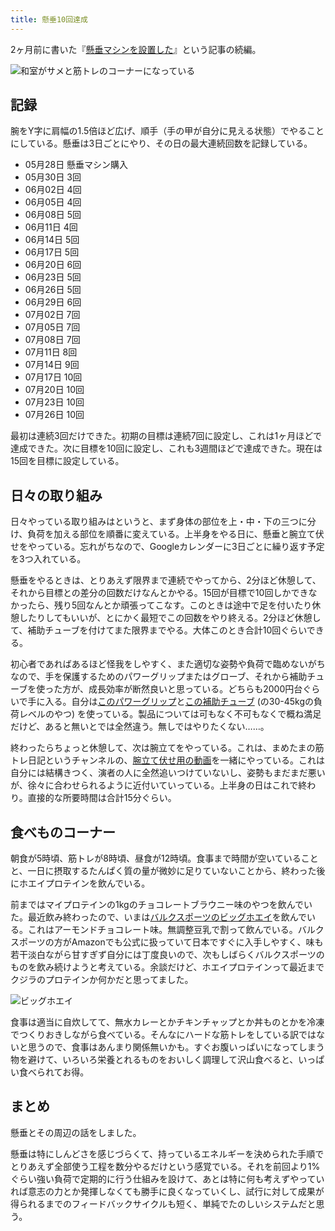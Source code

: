 ```yaml
---
title: 懸垂10回達成
---
```

2ヶ月前に書いた『[懸垂マシンを設置した](https://r7kamura.com/articles/2022-05-28-chinning-machine-st115)』という記事の続編。

![](https://lh3.googleusercontent.com/docs/AG8NV2Z0E8EfitXDQ9nBEe-pFbtdOMDXcZuRFcVbYlAAL4g25bWRU2c6npRtiPdxpZkEOXpS9qX5uAM9mV_oD91QJsuvrEja5QDoCDdqzz79P6mV2OzR3Zz5IkR-sMhQn5JzTd9nsjPFQm-qZGi9xA4AJsZ4_22sjBGcN9-NINiV6A6bVrh7fnzeYvVPTf-bH8uCAHB8K43krLlg3kTHYNMR1ZS_IMOjctHT8MPLuYXBjwqE2hwO9IDfXJuk82MG5fMsWuPksWruLBRvKgAz0_WvoLoCU8C8X6pYC3kL7hhIbOPfobmMeS-T9Yt5rdUryy4Nqc8jsbG6rHrZgcKLRzTyiiteenpG5y_XimtOaZifvi52F8_2TI8yWUOOK4qhrTLKQEJqSpoHP0uldkbs266iBs8YM40aCyNcK5F7tCrv0k21RRc9g1v6l_LN3exMdx5CHZrrxWuG_7G_fsi9K0MH0khDlZOREYtYC98Be06-ughHTJSvAGpZdQ0bYIODfQZ8V8BqfcspaIuzXeBnboTIxTaG-q8aX1MEiUs8S1k7wCGdke5hTdtStP6j87A4ecVETQ7DVTdTo5rSJLE80V97WT_jXc7k9wppq1dMnF1TS64_too15tM6kL5NHmODUhnY5PxOkMaunfqoLzSjYJRB0P6cw9IEz561FpDSgzTDXLb5Xz_I5hsM7C2ZPgrzHKmsGyPl-X8phJvPqoZwtYB5fRjzh7aBJTyZSDOBoOBfwnIq2XpRX-bIzxyZCm3ABxhw4xQgLjhXA9H86dzPn9LDRJoPjF2A-uNpGIMR08gTlqUNc-1MAU2seJYYy5RkeG1725fMN7ay2FRo1UqoUvfvu_Xxe5q5uP07NYphX6ogvoQpYkxuMPqFBP08toVIz1oGQ0ohCHd_DEUs1em3JKx5J3ig2vdF8DFZAulpW3AlllR2Uv8lO4fPuFCGE7zBzJ4EbImu8ItBG0Etgafd1wswR62BdX4LLuJLLEUHWdVyrxreNXgGJxDTb_ehtpxH-Z6DTJB39SV8AbcoGl8CvIsXcby5gk4uoE4aJOD1Ubs8glOF0uaKqLbky9BykMIMyZpvNYhhr38KyOdS3iRw619Fa_uLZ3D_9RKLsvlDPonkw3WeYCPD1Sp5nBpMEo0z7Ybk4kSOOsnM3kDyl1Hox3o7dvWUl4DW8xRcogGA0Y8vVEENrqn08Q_ZbEuuG8voanrtQZoaGz3wZI_Ft_HphlXHieTxOIHTCXuJ1ATX8jW5nUuBetQplw "和室がサメと筋トレのコーナーになっている")

記録
--

腕をY字に肩幅の1.5倍ほど広げ、順手（手の甲が自分に見える状態）でやることにしている。懸垂は3日ごとにやり、その日の最大連続回数を記録している。

*   05月28日 懸垂マシン購入
*   05月30日 3回
*   06月02日 4回
*   06月05日 4回
*   06月08日 5回
*   06月11日 4回
*   06月14日 5回
*   06月17日 5回
*   06月20日 6回
*   06月23日 5回
*   06月26日 5回
*   06月29日 6回
*   07月02日 7回
*   07月05日 7回
*   07月08日 7回
*   07月11日 8回
*   07月14日 9回
*   07月17日 10回
*   07月20日 10回
*   07月23日 10回
*   07月26日 10回

最初は連続3回だけできた。初期の目標は連続7回に設定し、これは1ヶ月ほどで達成できた。次に目標を10回に設定し、これも3週間ほどで達成できた。現在は15回を目標に設定している。

日々の取り組み
-------

日々やっている取り組みはというと、まず身体の部位を上・中・下の三つに分け、負荷を加える部位を順番に変えている。上半身をやる日に、懸垂と腕立て伏せをやっている。忘れがちなので、Googleカレンダーに3日ごとに繰り返す予定を3つ入れている。

懸垂をやるときは、とりあえず限界まで連続でやってから、2分ほど休憩して、それから目標との差分の回数だけなんとかやる。15回が目標で10回しかできなかったら、残り5回なんとか頑張ってこなす。このときは途中で足を付いたり休憩したりしてもいいが、とにかく最短でこの回数をやり終える。2分ほど休憩して、補助チューブを付けてまた限界までやる。大体このとき合計10回ぐらいできる。

初心者であればあるほど怪我をしやすく、また適切な姿勢や負荷で臨めないがちなので、手を保護するためのパワーグリップまたはグローブ、それから補助チューブを使った方が、成長効率が断然良いと思っている。どちらも2000円台ぐらいで手に入る。自分は[このパワーグリップ](https://www.amazon.co.jp/dp/B07SN3K6QY)と[この補助チューブ](https://www.amazon.co.jp/dp/B08J3RLXRD) (の30-45kgの負荷レベルのやつ) を使っている。製品については可もなく不可もなくで概ね満足だけど、あると無いとでは全然違う。無しではやりたくない……。

終わったらちょっと休憩して、次は腕立てをやっている。これは、まめたまの筋トレ日記というチャンネルの、[腕立て伏せ用の動画](https://www.youtube.com/watch?v=AL6KJ4gPx0c&list=PLJWXeNPGozjtVGumqcAacWnJxX7YsNo4e&index=3&ab_channel=%E3%81%BE%E3%82%81%E3%81%9F%E3%81%BE%E3%81%AE%E7%AD%8B%E3%83%88%E3%83%AC%E6%97%A5%E8%A8%98)を一緒にやっている。これは自分には結構きつく、演者の人に全然追いつけていないし、姿勢もまだまだ悪いが、徐々に合わせられるように近付いていっている。上半身の日はこれで終わり。直接的な所要時間は合計15分ぐらい。

食べものコーナー
--------

朝食が5時頃、筋トレが8時頃、昼食が12時頃。食事まで時間が空いていることと、一日に摂取するたんぱく質の量が微妙に足りていないことから、終わった後にホエイプロテインを飲んでいる。

前まではマイプロテインの1kgのチョコレートブラウニー味のやつを飲んでいた。最近飲み終わったので、いまは[バルクスポーツのビッグホエイ](https://www.amazon.co.jp/dp/B086JSPKT3)を飲んでいる。これはアーモンドチョコレート味。無調整豆乳で割って飲んでいる。バルクスポーツの方がAmazonでも公式に扱っていて日本ですぐに入手しやすく、味も若干淡白ながら甘すぎず自分には丁度良いので、次もしばらくバルクスポーツのものを飲み続けようと考えている。余談だけど、ホエイプロテインって最近までクジラのプロテインか何かだと思ってました。

![](https://lh3.googleusercontent.com/docs/AG8NV2YY-yeS60KX89uljqCJTX-fGBtPD0wCPyOGDT0jKEumZOEZGlOpi3D3DPwuPu1J_gdCuafzLReyxHQYy-1WcCT1EwW_Jypp3ZB7HB8xOdurmsbfkPf5r_Rh8XFb0JT1CLYCeKi5EXiwn7EL0rYtEzowPQzSlSQwvgc5q5iWsee8eT_uqfFtXBKcY_3jwy8ToZyjd8qkkns3JjxB05gIkdUUJZSI99xucFqUNmFoFbYQhd9qF4rdLUy00HlFY4Ty_2jCbWnnWkE9XFlTMlDh3Nss16H9a8gEKXjwGWeS_XE1fXNDJ3ylJKi6yZvFTaqJ5eBnY7UExBEv8qJiiosU4z9-lPVCRiDhaSNlLcJMQlHkHs_HkaOKcT_ajsNb27mFg2SvdvQND1VIXqrm7dOPgeCcum68c1X9sPPYQ04JN9pDCRWCMxIVVO50kBhXnO55L2LAkvLYOnC-FjQx504ZxC1nyX-hD8GvjgrKznjNL31M3iZN4xvBSXGIrbzrx_bHt4nnBF6ctLNcYGvCQiLGvJq-wFJqf3H26_RPeu2xdXcB3ugmKVqYh4x9oeNLgwXvWu2uD9cDgU80mNG0XcgJEIBcMNzmWDc2z3kR0MwopTJtsKnqyyN1XpVDjAUdkz_ImTz5X5200CZmA6VpQUlhmYG79hnKnV0oB1VZ07CU2NSj6IKaV06r8Zn6TQZV26fDnU4aPLE0fUG94zUwOvjai7DUamDGPOVKE1BnZdqWKReqdwmxmOToV4A3HKxMtdW06qYM1-rNvNhV7udeFuaqvi5q26WZJB7u2qIZEwWY4kA4s1xyjpdvNwA75WGBlWfdAXiHHRJ_LIRbi1ilN_mV-IgooBI2kAAH5dkA6WXkqL7TRx5EzfpGdsrUKN61Lj9HPe7m8FPzZgw8Hv9-73ofcJnS5eno2HOB1tenjH0phc9fUKGB6MFqF031KmVGeKNqC_qQkLtGGvkk0-cZOeTEByAt34Tpaifq7-c6hEDBrga0wWqSShsH43xRBenHV86otF0W7gKORRWmcdEeqOjgFYRanDm3geGwIKdEp8DYxf08cCR4ZvBw12FWNQHrP4ldppfy5HYRC4v-HbfeocIJO5ZqFU_sdf1q85_-Fev0VGWEbDuRNpVpFHZ_yJxwyhxAwJIhrvHzg0vtvWJixSJxbHtIn-3ZSZj41QIwpnKSniuCBfts-66DQRDF8MhyX0gRRz5wbUKtJIewNgZEYWYsIuWn6zVc-Ny0_vq76ZaMwSIRTgRO5w "ビッグホエイ")

食事は適当に自炊してて、無水カレーとかチキンチャップとか丼ものとかを冷凍でつくりおきしながら食べている。そんなにハードな筋トレをしている訳ではないと思うので、食事はあんまり関係無いかも。すぐお腹いっぱいになってしまう物を避けて、いろいろ栄養とれるものをおいしく調理して沢山食べると、いっぱい食べられてお得。

まとめ
---

懸垂とその周辺の話をしました。

懸垂は特にしんどさを感じづらくて、持っているエネルギーを決められた手順でとりあえず全部使う工程を数分やるだけという感覚でいる。それを前回より1%ぐらい強い負荷で定期的に行う仕組みを設けて、あとは特に何も考えずやっていれば意志の力とか発揮しなくても勝手に良くなっていくし、試行に対して成果が得られるまでのフィードバックサイクルも短く、単純でたのしいシステムだと思う。
